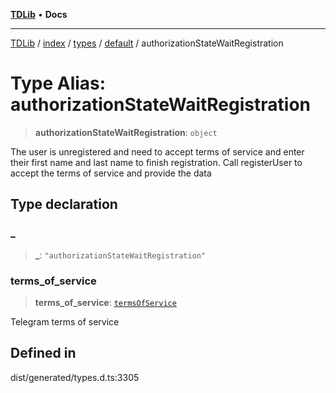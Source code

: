 [**TDLib**](../../../../../../README.md) • **Docs**

***

[TDLib](../../../../../../modules.md) / [index](../../../../../README.md) / [types](../../../README.md) / [default](../README.md) / authorizationStateWaitRegistration

# Type Alias: authorizationStateWaitRegistration

> **authorizationStateWaitRegistration**: `object`

The user is unregistered and need to accept terms of service and enter their first name and last name to finish registration. Call registerUser to accept the terms of service and provide the data

## Type declaration

### \_

> **\_**: `"authorizationStateWaitRegistration"`

### terms\_of\_service

> **terms\_of\_service**: [`termsOfService`](termsOfService-1.md)

Telegram terms of service

## Defined in

dist/generated/types.d.ts:3305
